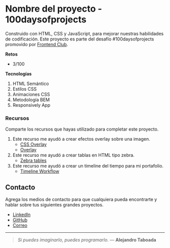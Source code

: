 # Nombre del proyecto - 100daysofprojects

Construido con HTML, CSS y JavaScript, para mejorar nuestras habilidades de codificación. Este proyecto es parte del desafío #100daysofprojects promovido por [Frontend Club](https://www.facebook.com/frontendclubfb).

**Retos**
- 3/100


**Tecnologías**

1. HTML Semántico
2. Estilos CSS
3. Animaciones CSS
4. Metodología BEM
5. Responsively App


### Recursos

Comparte los recursos que hayas utilizado para completar este proyecto.

1. Este recurso me ayudó a crear efectos overlay sobre una imagen.
   - [CSS Overlay](https://www.w3schools.com/howto/howto_css_image_overlay.asp)
   - [Overlay](https://www.w3schools.com/howto/howto_css_image_overlay.asp)
2. Este recurso me ayudó a crear tablas en HTML tipo zebra.
   - [Zebra tables](https://www.w3schools.com/howto/howto_css_table_zebra.asp)
3. Este recurso me ayudó a crear un timeline del tiempo para mi portafolio.
   - [Timeline Workflow](https://www.w3schools.com/howto/howto_css_timeline.asp)


## Contacto

Agrega los medios de contacto para que cualquiera pueda encontrarte y hablar sobre tus siguientes grandes proyectos.

- [LinkedIn](https://www.linkedin.com/in/sotopaguayj/)
- [GitHub](https://github.com/sotopaguayj)
- [Correo](sotopaguayj@gmail.com)

---

> _Si puedes imaginarlo, puedes programarlo._ — **Alejandro Taboada**